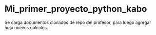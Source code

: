 # Mi_primer_proyecto_python_kabo
Se carga documentos clonados de repo del profesor, para luego agregar hoja nuevos cálculos.
